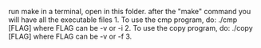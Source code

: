 run make in a terminal, open in this folder. after the "make" command you will have all the executable files
1. 
To use the cmp program, do: ./cmp <file1> <file2> [FLAG]
where FLAG can be -v or -i
2.
To use the copy program, do: ./copy <file1> <file2> [FLAG]
where FLAG can be -v or -f
3.